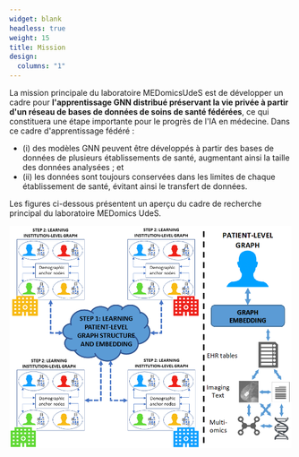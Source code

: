 ```yaml
---
widget: blank
headless: true
weight: 15
title: Mission
design:
  columns: "1"
---
```


La mission principale du laboratoire MEDomicsUdeS est de développer un cadre pour 
**l'apprentissage GNN distribué préservant la vie privée à partir d'un réseau de bases de données de soins de santé fédérées**, 
ce qui constituera une étape importante pour le progrès de l'IA en médecine. Dans ce cadre d'apprentissage fédéré : 
- (i) des modèles GNN peuvent être développés à partir des bases de données de plusieurs établissements de santé, augmentant ainsi la taille des données analysées ; et 
- (ii) les données sont toujours conservées dans les limites de chaque établissement de santé, évitant ainsi le transfert de données.

Les figures ci-dessous présentent un aperçu du cadre de recherche principal du laboratoire MEDomics UdeS.

<p align="center">
  <img src=main-fig.png />
</p>
